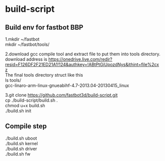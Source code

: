 # build-script
Build env for fastbot BBP 
-------------------------

1.mkdir ~/fastbot <br> 
  mkdir ~/fastbot/tools/ <br>

2.download gcc compile tool and extract file to put them into tools directory. <br>
download address is https://onedrive.live.com/redir?resid=F126DF2F21ED21A1!124&authkey=!ABtPtGiUpozdNys&ithint=file%2cxz  <br>
The final tools directory struct like this  <br>
ls tools/  <br>
gcc-linaro-arm-linux-gnueabihf-4.7-2013.04-20130415_linux  <br>

3.git clone https://github.com/fastbot3d/build-script.git <br>
cp ./build-script/build.sh .  <br>
chmod u+x build.sh <br>
./build.sh init <br>

Compile step 
------------------
./build.sh uboot <br>
./build.sh kernel <br>
./build.sh driver <br>
./build.sh fw <br>


